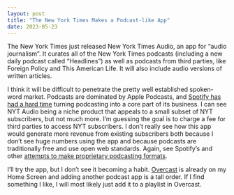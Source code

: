 ```yaml
---
layout: post
title: "The New York Times Makes a Podcast-like App"
date: 2023-05-23
---
```


The New York Times just released New York Times Audio, an app for “audio journalism”. It curates all of the New York Times podcasts (including a new daily podcast called “Headlines”) as well as podcasts from third parties, like Foreign Policy and This American Life. It will also include audio versions of written articles.

I think it will be difficult to penetrate the pretty well established spoken-word market. Podcasts are dominated by Apple Podcasts, and [Spotify has had a hard time](https://www.theverge.com/2023/4/18/23688644/spotify-podcast-gimlet-rogan-audiobook-pew) turning podcasting into a core part of its business. I can see NYT Audio being a niche product that appeals to a small subset of NYT subscribers, but not much more. I’m guessing the goal is to charge a fee for third parties to access NYT subscribers. I don’t really see how this app would generate more revenue from existing subscribers both because I don’t see huge numbers using the app and because podcasts are traditionally free and use open web standards. Again, see Spotify’s and other [attempts to make proprietary podcasting formats](https://www.theverge.com/2021/5/13/22433143/castbox-private-rss-feeds-tags-patreon).

I’ll try the app, but I don’t see it becoming a habit. [Overcast](https://overcast.fm) is already on my Home Screen and adding another podcast app is a tall order. If I find something I like, I will most likely just add it to a playlist in Overcast.